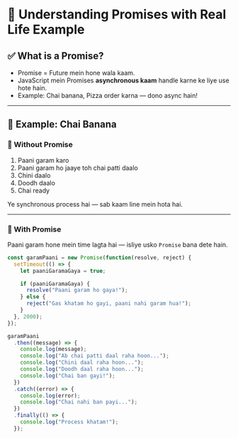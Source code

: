 # 📌 Understanding Promises with Real Life Example

## ✅ What is a Promise?

- Promise = Future mein hone wala kaam.  
- JavaScript mein Promises **asynchronous kaam** handle karne ke liye use hote hain.  
- Example: Chai banana, Pizza order karna — dono async hain!

---

## 🍵 **Example: Chai Banana**

### 🔹 Without Promise

1. Paani garam karo  
2. Paani garam ho jaaye toh chai patti daalo  
3. Chini daalo  
4. Doodh daalo  
5. Chai ready

Ye synchronous process hai — sab kaam line mein hota hai.

---

### 🔹 With Promise

Paani garam hone mein time lagta hai — isliye usko `Promise` bana dete hain.

```javascript
const garamPaani = new Promise(function(resolve, reject) {
  setTimeout(() => {
    let paaniGaramaGaya = true;

    if (paaniGaramaGaya) {
      resolve("Paani garam ho gaya!");
    } else {
      reject("Gas khatam ho gayi, paani nahi garam hua!");
    }
  }, 2000);
});

garamPaani
  .then((message) => {
    console.log(message);
    console.log("Ab chai patti daal raha hoon...");
    console.log("Chini daal raha hoon...");
    console.log("Doodh daal raha hoon...");
    console.log("Chai ban gayi!");
  })
  .catch((error) => {
    console.log(error);
    console.log("Chai nahi ban payi...");
  })
  .finally(() => {
    console.log("Process khatam!");
  });
